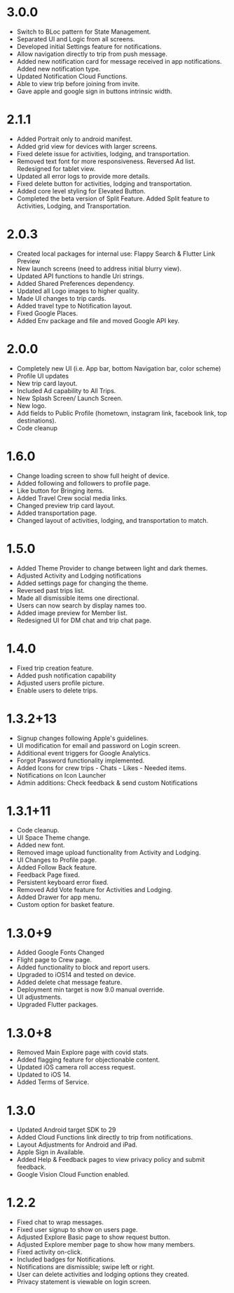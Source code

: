 # 3.0.0
- Switch to BLoc pattern for State Management.
- Separated UI and Logic from all screens.
- Developed initial Settings feature for notifications.
- Allow navigation directly to trip from push message. 
- Added new notification card for message received in app notifications. Added new notification type. 
- Updated Notification Cloud Functions. 
- Able to view trip before joining from invite. 
- Gave apple and google sign in buttons intrinsic width.

# 2.1.1
- Added Portrait only to android manifest.
- Added grid view for devices with larger screens. 
- Fixed delete issue for activities, lodging, and transportation. 
- Removed text font for more responsiveness. Reversed Ad list. Redesigned for tablet view.
- Updated all error logs to provide more details. 
- Fixed delete button for activities, lodging and transportation.
- Added core level styling for Elevated Button. 
- Completed the beta version of Split Feature. Added Split feature to Activities, Lodging, and Transportation.

# 2.0.3
- Created local packages for internal use: Flappy Search & Flutter Link Preview
- New launch screens (need to address initial blurry view).
- Updated API functions to handle Uri strings.
- Added Shared Preferences dependency.
- Updated all Logo images to higher quality.
- Made UI changes to trip cards.
- Added travel type to Notification layout.
- Fixed Google Places.
- Added Env package and file and moved Google API key.

# 2.0.0
- Completely new UI (i.e. App bar, bottom Navigation bar, color scheme)
- Profile UI updates
- New trip card layout.
- Included Ad capability to All Trips.
- New Splash Screen/ Launch Screen.
- New logo.
- Add fields to Public Profile (hometown, instagram link, facebook link, top destinations).
- Code cleanup

# 1.6.0
- Change loading screen to show full height of device.
- Added following and followers to profile page.
- Like button for Bringing items.
- Added Travel Crew social media links.
- Changed preview trip card layout.
- Added transportation page.
- Changed layout of activities, lodging, and transportation to match.

# 1.5.0
- Added Theme Provider to change between light and dark themes.
- Adjusted Activity and Lodging notifications
- Added settings page for changing the theme.
- Reversed past trips list.
- Made all dismissible items one directional.
- Users can now search by display names too.
- Added image preview for Member list.
- Redesigned UI for DM chat and trip chat page.

# 1.4.0
- Fixed trip creation feature. 
- Added push notification capability 
- Adjusted users profile picture. 
- Enable users to delete trips.

# 1.3.2+13
- Signup changes following Apple's guidelines. 
- UI modification for email and password on Login screen. 
- Additional event triggers for Google Analytics. 
- Forgot Password functionality implemented.
- Added Icons for crew trips  - Chats  - Likes  - Needed items. 
- Notifications on Icon Launcher 
- Admin additions: Check feedback & send custom Notifications

# 1.3.1+11
- Code cleanup. 
- UI Space Theme change. 
- Added new font. 
- Removed image upload functionality from Activity and Lodging. 
- UI Changes to Profile page.  
- Added Follow Back feature.
- Feedback Page fixed.
- Persistent keyboard error fixed.  
- Removed Add Vote feature for Activities and Lodging. 
- Added Drawer for app menu.  
- Custom option for basket feature.

# 1.3.0+9
- Added Google Fonts Changed 
- Flight page to Crew page. 
- Added functionality to block and report users. 
- Upgraded to iOS14 and tested on device. 
- Added delete chat message feature. 
- Deployment min target is now 9.0 manual override. 
- UI adjustments. 
- Upgraded Flutter packages.

# 1.3.0+8
- Removed Main Explore page with covid stats. 
- Added flagging feature for objectionable content. 
- Updated iOS camera roll access request.
- Updated to iOS 14. 
- Added Terms of Service.

# 1.3.0
- Updated Android target SDK to 29 
- Added Cloud Functions link directly to trip from notifications. 
- Layout Adjustments for Android and iPad. 
- Apple Sign in Available. 
- Added Help & Feedback pages to view privacy policy and submit feedback. 
- Google Vision Cloud Function enabled.

# 1.2.2
- Fixed chat to wrap messages. 
- Fixed user signup to show on users page. 
- Adjusted Explore Basic page to show request button. 
- Adjusted Explore member page to show how many members. 
- Fixed activity on-click. 
- Included badges for Notifications. 
- Notifications are dismissible; swipe left or right. 
- User can delete activities and lodging options they created. 
- Privacy statement is viewable on login screen.

